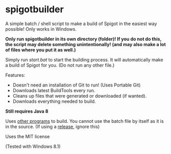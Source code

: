 # spigotbuilder

A simple batch / shell script to make a build of Spigot in the easiest way possible! Only works in Windows.

**Only run spigotbuilder in its own directory (folder)! If you do not do this, the script may delete something unintentionally! (and may also make a lot of files where you put it as well.)**

Simply run _start.bat_ to start the building process. It will automatically make a build of Spigot for you. (Do not run any other file.)

Features:
* Doesn't need an installation of Git to run! (Uses Portable Git)
* Downloads latest BuildTools every run.
* Cleans up files that were generated or downloaded (if wanted).
* Downloads everything needed to build.

**Still requires Java 8**

Uses [other programs](https://github.com/colebob9/spigotbuilder/wiki/Programs-included-with-releases) to build. You cannot use the batch file by itself as it is in the source. (If using a [release](https://github.com/colebob9/spigotbuilder/releases), ignore this)

Uses the MIT license

(Tested with Windows 8.1)
